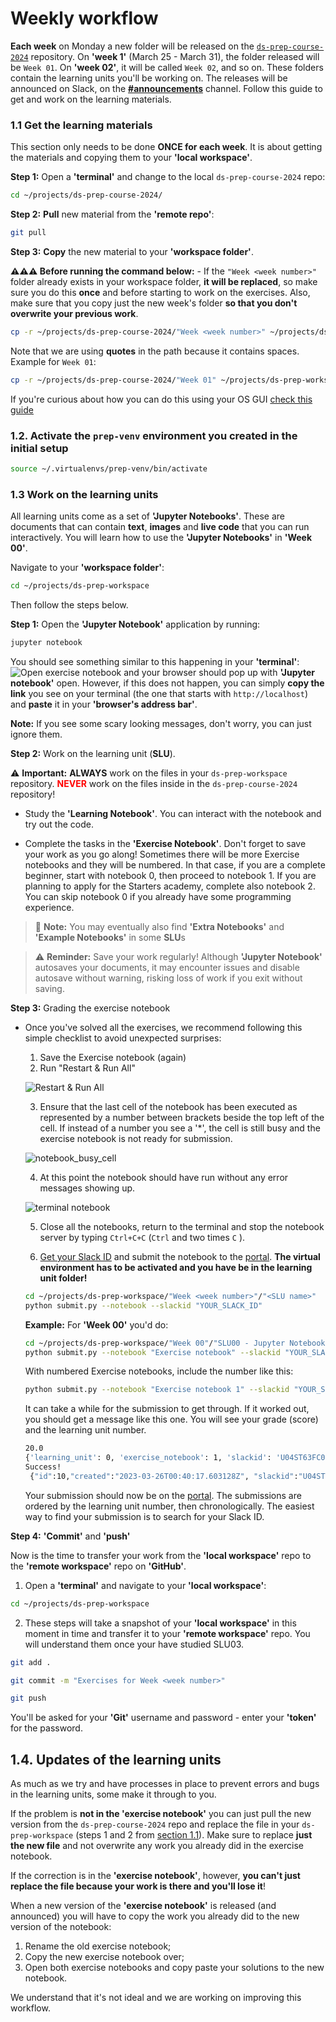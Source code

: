 # Weekly workflow

**Each week** on Monday a new folder will be released on the [`ds-prep-course-2024`](https://github.com/LDSSA/ds-prep-course-2024) repository. On **'week 1'** (March 25 - March 31), the folder released will be `Week 01`. On **'week 02'**, it will be called `Week 02`, and so on. These folders contain the learning units you'll be working on. The releases will be announced on Slack, on the **[#announcements](https://ldsaprepcourse2024.slack.com/archives/C06FMLGUL82)** channel. Follow this guide to get and work on the learning materials.

### 1.1 Get the learning materials

This section only needs to be done **ONCE for each week**. It is about getting the materials and copying them to your **'local workspace'**.

**Step 1:** Open a **'terminal'** and change to the local `ds-prep-course-2024` repo:

```bash
cd ~/projects/ds-prep-course-2024/
```

**Step 2:** **Pull** new material from the **'remote repo'**:

```bash
git pull
```

**Step 3:** **Copy** the new material to your **'workspace folder'**.

**⚠️⚠️⚠️ Before running the command below:** - If the `"Week <week number>"` folder already exists in your workspace folder, **it will be replaced**, so make sure you do this **once** and before starting to work on the exercises. Also, make sure that you copy just the new week's folder **so that you don't overwrite your previous work**.

```bash
cp -r ~/projects/ds-prep-course-2024/"Week <week number>" ~/projects/ds-prep-workspace/
```

Note that we are using **quotes** in the path because it contains spaces. Example for `Week 01`:

```bash
cp -r ~/projects/ds-prep-course-2024/"Week 01" ~/projects/ds-prep-workspace/
```

If you're curious about how you can do this using your OS GUI [check this guide](guides/using_os_gui_to_manage_directories.md)

### 1.2. Activate the `prep-venv` environment you created in the initial setup

```bash
source ~/.virtualenvs/prep-venv/bin/activate
```

### 1.3 Work on the learning units

All learning units come as a set of **'Jupyter Notebooks'**. These are documents that can contain **text**, **images** and **live code** that you can run interactively. You will learn how to use the **'Jupyter Notebooks'** in **'Week 00'**.

Navigate to your **'workspace folder'**:

```bash
cd ~/projects/ds-prep-workspace
```

Then follow the steps below.

**Step 1:** Open the **'Jupyter Notebook'** application by running:

```bash
jupyter notebook
```

You should see something similar to this happening in your **'terminal'**:
![Open exercise notebook](media/jupyter_terminal.png "Open exercise notebook")
and your browser should pop up with **'Jupyter notebook'** open. However, if this does not happen, you can simply **copy the link** you see on your terminal (the one that starts with `http://localhost`) and **paste** it in your **'browser's address bar'**.

**Note:** If you see some scary looking messages, don't worry, you can just ignore them.

**Step 2:** Work on the learning unit (**SLU**).

⚠️ **Important:** **ALWAYS** work on the files in your `ds-prep-workspace` repository. **<a style="color: red;">NEVER</a>** work on the files inside in the `ds-prep-course-2024` repository!

- Study the **'Learning Notebook'**. You can interact with the notebook and try out the code.

- Complete the tasks in the **'Exercise Notebook'**. Don't forget to save your work as you go along! Sometimes there will be more Exercise notebooks and they will be numbered. In that case, if you are a complete beginner, start with notebook 0, then proceed to notebook 1. If you are planning to apply for the Starters academy, complete also notebook 2. You can skip notebook 0 if you already have some programming experience.

> 📝 **Note:** You may eventually also find **'Extra Notebooks'** and **'Example Notebooks'** in some **SLU**s

> ⚠️ **Reminder:** Save your work regularly! Although **'Jupyter Notebook'** autosaves your documents, it may encounter issues and disable autosave without warning, risking loss of work if you exit without saving.

<a name="link-to-grading"></a>
**Step 3:** Grading the exercise notebook

- Once you've solved all the exercises, we recommend following this simple checklist to avoid unexpected surprises:

  1.  Save the Exercise notebook (again)
  2.  Run "Restart & Run All"

  ![Restart & Run All](media/jupyter_clear_and_run.png)

  3.  Ensure that the last cell of the notebook has been executed as represented by a number between brackets beside the top left of the cell. If instead of a number you see a '\*', the cell is still busy and the exercise notebook is not ready for submission.

  ![notebook_busy_cell](media/notebook_busy_cell.png)

  4.  At this point the notebook should have run without any error messages showing up.

  ![terminal notebook](media/terminal_notebook.png)

  5.  Close all the notebooks, return to the terminal and stop the notebook server by typing `Ctrl+C+C` (`Ctrl` and two times `C` ).

  6.  [Get your Slack ID](https://moshfeu.medium.com/how-to-find-my-member-id-in-slack-workspace-d4bba942e38c) and submit the notebook to the [portal](https://prep-course-portal.ldsacademy.org/). **The virtual environment has to be activated and you have be in the learning unit folder!**

  ```bash
  cd ~/projects/ds-prep-workspace/"Week <week number>"/"<SLU name>"
  python submit.py --notebook --slackid "YOUR_SLACK_ID"
  ```

  **Example:** For **'Week 00'** you'd do:

  ```bash
  cd ~/projects/ds-prep-workspace/"Week 00"/"SLU00 - Jupyter Notebook"
  python submit.py --notebook "Exercise notebook" --slackid "YOUR_SLACK_ID"
  ```
  With numbered Exercise notebooks, include the number like this:
  
  ```bash
  python submit.py --notebook "Exercise notebook 1" --slackid "YOUR_SLACK_ID"
  ```
  
  It can take a while for the submission to get through. If it worked out, you should get a message like this one. You will see your grade (score) and the learning unit number.

  ```bash
  20.0
  {'learning_unit': 0, 'exercise_notebook': 1, 'slackid': 'U04ST63FC02', 'score': 20.0}
  Success!
   {"id":10,"created":"2023-03-26T00:40:17.603128Z", "slackid":"U04ST63FC02", "learning_unit" 0, "exercise_notebook":1, "score":20.0}
  ```

  Your submission should now be on the [portal](https://prep-course-portal.ldsacademy.org/). The submissions are ordered by the learning unit number, then chronologically. The easiest way to find your submission is to search for your Slack ID.

**Step 4:** **'Commit'** and **'push'**

Now is the time to transfer your work from the **'local workspace'** repo to the **'remote workspace'** repo on **'GitHub'**.

1.  Open a **'terminal'** and navigate to your **'local workspace'**:

```bash
cd ~/projects/ds-prep-workspace
```

2.  These steps will take a snapshot of your **'local workspace'** in this moment in time and transfer it to your **'remote workspace'** repo. You will understand them once your have studied SLU03.

```bash
git add .
```

```bash
git commit -m "Exercises for Week <week number>"
```

```bash
git push
```

You'll be asked for your **'Git'** username and password - enter your **'token'** for the password.

## 1.4. Updates of the learning units

As much as we try and have processes in place to prevent errors and bugs in the learning units, some make it through to you.

If the problem is **not in the 'exercise notebook'** you can just pull the new version from the `ds-prep-course-2024` repo and replace the file in your `ds-prep-workspace` (steps 1 and 2 from [section 1.1](#11-get-the-learning-materials)). Make sure to replace **just the new file** and not overwrite any work you already did in the exercise notebook.

If the correction is in the **'exercise notebook'**, however, **you can't just replace the file because your work is there and you'll lose it**!

When a new version of the **'exercise notebook'** is released (and announced) you will have to copy the work you already did to the new version of the notebook:

1. Rename the old exercise notebook;
1. Copy the new exercise notebook over;
1. Open both exercise notebooks and copy paste your solutions to the new notebook.

We understand that it's not ideal and we are working on improving this workflow.
